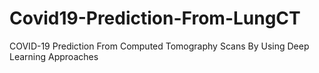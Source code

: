 # Covid19-Prediction-From-LungCT
COVID-19 Prediction From Computed Tomography Scans By Using Deep Learning Approaches
